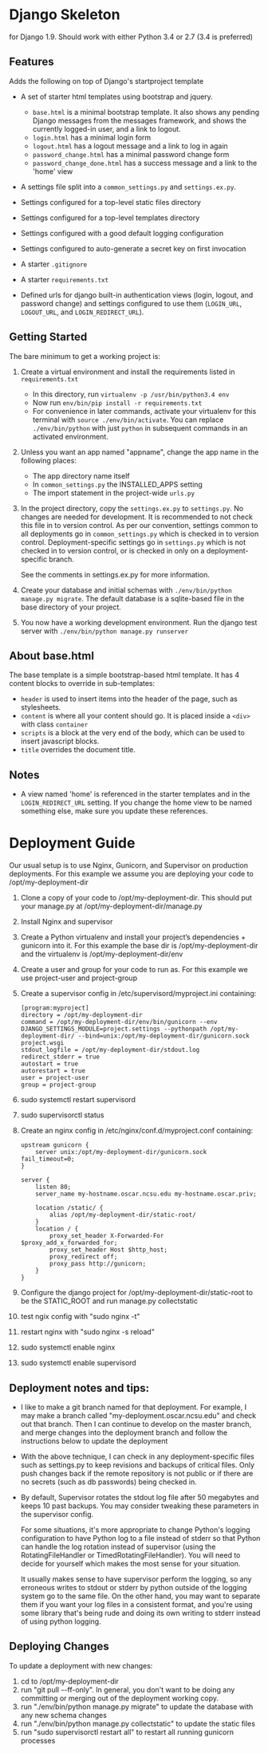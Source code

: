 # Django Skeleton

for Django 1.9. Should work with either Python 3.4 or 2.7 (3.4 is preferred)

## Features
Adds the following on top of Django's startproject template

* A set of starter html templates using bootstrap and jquery.

  * `base.html` is a minimal bootstrap template. It also shows any pending Django
    messages from the messages framework, and shows the currently logged-in
    user, and a link to logout.
  * `login.html` has a minimal login form
  * `logout.html` has a logout message and a link to log in again
  * `password_change.html` has a minimal password change form
  * `password_change_done.html` has a success message and a link to the
    'home' view

* A settings file split into a `common_settings.py` and `settings.ex.py`.
* Settings configured for a top-level static files directory
* Settings configured for a top-level templates directory
* Settings configured with a good default logging configuration
* Settings configured to auto-generate a secret key on first invocation
* A starter `.gitignore`
* A starter `requirements.txt`
* Defined urls for django built-in authentication views (login,
  logout, and password change) and settings configured to use them
  (`LOGIN_URL`, `LOGOUT_URL`, and `LOGIN_REDIRECT_URL`).

## Getting Started
The bare minimum to get a working project is:

1. Create a virtual environment and install the requirements listed in
   `requirements.txt`

   * In this directory, run `virtualenv -p /usr/bin/python3.4 env`
   * Now run `env/bin/pip install -r requirements.txt`
   * For convenience in later commands, activate your virtualenv for this
     terminal with `source ./env/bin/activate`. You can replace
     `./env/bin/python` with just `python` in subsequent commands in an
     activated environment.

2. Unless you want an app named "appname", change the app name in the following
   places:

   * The app directory name itself
   * In `common_settings.py` the INSTALLED_APPS setting
   * The import statement in the project-wide `urls.py`

3. In the project directory, copy the `settings.ex.py` to `settings.py`. No
   changes are needed for development. It is recommended to not check this
   file in to version control. As per our convention, settings common to all
   deployments go in `common_settings.py` which is checked in to version
   control. Deployment-specific settings go in `settings.py` which is not
   checked in to version control, or is checked in only on a
   deployment-specific branch.

   See the comments in settings.ex.py for more information.

4. Create your database and initial schemas with
   `./env/bin/python manage.py migrate`. The default database is a
   sqlite-based file in the base directory of your project.

5. You now have a working development environment. Run the django test server
   with `./env/bin/python manage.py runserver`

## About base.html

The base template is a simple bootstrap-based html template. It has 4 content
blocks to override in sub-templates:

* `header` is used to insert items into the header of the page, such as
  stylesheets.
* `content` is where all your content should go. It is placed inside a
  `<div>` with class `container`
* `scripts` is a block at the very end of the body, which can be used to
  insert javascript blocks.
* `title` overrides the document title.

## Notes

* A view named 'home' is referenced in the starter templates and in the
  `LOGIN_REDIRECT_URL` setting. If you change the home view to be named
  something else, make sure you update these references.

# Deployment Guide

Our usual setup is to use Nginx, Gunicorn, and Supervisor on production deployments. For this example we assume you are deploying your code to /opt/my-deployment-dir

1. Clone a copy of your code to /opt/my-deployment-dir. This should put your manage.py at /opt/my-deployment-dir/manage.py
1. Install Nginx and supervisor
2. Create a Python virtualenv and install your project’s dependencies + gunicorn into it. For this example the base dir is /opt/my-deployment-dir and the virtualenv is /opt/my-deployment-dir/env
3. Create a user and group for your code to run as. For this example we use project-user and project-group
4. Create a supervisor config in /etc/supervisord/myproject.ini containing:
   
   ```
   [program:myproject]
   directory = /opt/my-deployment-dir
   command = /opt/my-deployment-dir/env/bin/gunicorn --env DJANGO_SETTINGS_MODULE=project.settings --pythonpath /opt/my-deployment-dir/ --bind=unix:/opt/my-deployment-dir/gunicorn.sock project.wsgi
   stdout_logfile = /opt/my-deployment-dir/stdout.log
   redirect_stderr = true
   autostart = true
   autorestart = true
   user = project-user
   group = project-group
   ```

5. sudo systemctl restart supervisord
6. sudo supervisorctl status
7. Create an nginx config in /etc/nginx/conf.d/myproject.conf containing:

   ```
   upstream gunicorn {
       server unix:/opt/my-deployment-dir/gunicorn.sock fail_timeout=0;
   }

   server {
       listen 80;
       server_name my-hostname.oscar.ncsu.edu my-hostname.oscar.priv;
   
       location /static/ {
           alias /opt/my-deployment-dir/static-root/
       }
       location / {
           proxy_set_header X-Forwarded-For $proxy_add_x_forwarded_for;
           proxy_set_header Host $http_host;
           proxy_redirect off;
           proxy_pass http://gunicorn;
       }
   }
   ```
8. Configure the django project for /opt/my-deployment-dir/static-root to be the STATIC_ROOT and run manage.py collectstatic
9. test ngix config with "sudo nginx -t"
10. restart nginx with "sudo nginx -s reload"
11. sudo systemctl enable nginx
12. sudo systemctl enable supervisord

## Deployment notes and tips:

* I like to make a git branch named for that deployment. For example, I may make a branch called "my-deployment.oscar.ncsu.edu" and check out that branch. Then I can continue to develop on the master branch, and merge changes into the deployment branch and follow the instructions below to update the deployment
* With the above technique, I can check in any deployment-specific files such as settings.py to keep revisions and backups of critical files. Only push changes back if the remote repository is not public or if there are no secrets (such as db passwords) being checked in.
* By default, Supervisor rotates the stdout log file after 50 megabytes and
  keeps 10 past backups. You may consider tweaking these parameters in the
  supervisor config.

  For some situations, it's more appropriate to change Python's logging
  configuration to have Python log to a file instead of stderr so that Python
  can handle the log rotation instead of supervisor (using the
  RotatingFileHandler or TimedRotatingFileHandler). You will need to decide
  for yourself which makes the most sense for your situation.

  It usually makes sense to have supervisor perform the logging, so any
  erroneous writes to stdout or stderr by python outside of the logging
  system go to the same file. On the other hand, you may want to
  separate them if you want your log files in a consistent format, and you're
  using some library that's being rude and doing its own writing to stderr
  instead of using python logging.

## Deploying Changes

To update a deployment with new changes:

1. cd to /opt/my-deployment-dir
2. run "git pull --ff-only". In general, you don't want to be doing any committing or merging out of the deployment working copy.
3. run "./env/bin/python manage.py migrate" to update the database with any new schema changes
4. run "./env/bin/python manage.py collectstatic" to update the static files
5. run "sudo supervisorctl restart all" to restart all running gunicorn processes
